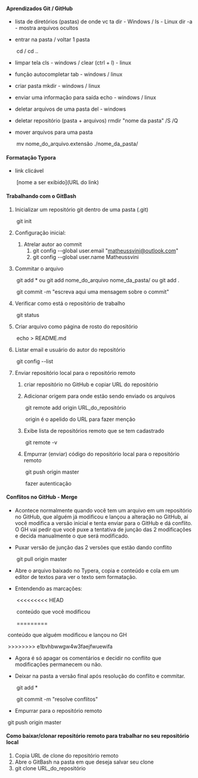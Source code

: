 #### Aprendizados Git / GitHub

- lista de diretórios (pastas) de onde vc ta
  	dir - Windows / ls - Linux
  	dir -a - mostra arquivos ocultos

- entrar na pasta / voltar 1 pasta

  ​	cd / cd ..

- limpar tela
  	cls - windows / clear (ctrl + l) - linux

- função autocompletar 
  	tab - windows / linux

- criar pasta 
  	mkdir - windows / linux

- enviar uma informação para saída 
  	echo - windows / linux

- deletar arquivos de uma pasta
  	del - windows

- deletar repositório (pasta + arquivos)
  	rmdir "nome da pasta" /S /Q

- mover arquivos para uma pasta

  ​	mv nome_do_arquivo.extensão ./nome_da_pasta/



#### Formatação Typora

- link clicável

  ​	\[nome a ser exibido](URL do link)



#### Trabalhando com o GitBash

1. Inicializar um repositório git dentro de uma pasta (.git)

   ​	git init

2. Configuração inicial:

   1. Atrelar autor ao commit
      1. git config --global user.email \"matheussvini@outlook.com"
      2. git config --global user.name Matheussvini

3. Commitar o arquivo

   ​	git add * ou git add nome_do_arquivo nome_da_pasta/ ou git add .

   ​	git commit -m "escreva aqui uma mensagem sobre o commit"

4. Verificar como está o repositório de trabalho

   ​	git status

5. Criar arquivo como página de rosto do repositório

   ​	echo > README.md

6. Listar email e usuário do autor do repositório

   ​	git config --list

7. Enviar repositório local para o repositório remoto

   1. criar repositório no GitHub e copiar URL do repositório

   2. Adicionar origem para onde estão sendo enviado os arquivos

      ​		git remote add origin URL_do_repositório

      ​		origin é o apelido do URL para fazer menção

   3. Exibe lista de repositórios remoto que se tem cadastrado

      ​		git remote -v

   4. Empurrar (enviar) código do repositório local para o repositório remoto

      ​		git push origin master

      ​		fazer autenticação



#### Conflitos no GitHub - Merge

- Acontece normalmente quando você tem um arquivo em um repositório no GitHub, que alguém já modificou e lançou a alteração no GitHub, aí você modifica a versão inicial e tenta enviar para o GitHub e dá conflito. O GH vai pedir que você puxe a tentativa de junção das 2 modificações e decida manualmente o que será modificado.

- Puxar versão de junção das 2 versões que estão dando conflito

  ​		git pull origin master

- Abre o arquivo baixado no Typera, copia e conteúdo e cola em um editor de textos para ver o texto sem formatação.

- Entendendo as marcações:

  ​	<<<<<<<<< HEAD

  ​	conteúdo que você modificou

  ​	=========

​			conteúdo que alguém modificou e lançou no GH

​			>>>>>>>> e1bvhbwwgw4w3faejfwuewifa

- Agora é só apagar os comentários e decidir no conflito que modificações permanecem ou não.

- Deixar na pasta a versão final após resolução do conflito e commitar.

  ​		git add *

  ​		git commit -m "resolve conflitos"

- Empurrar para o repositório remoto

​				git push origin master



#### Como baixar/clonar repositório remoto para trabalhar no seu repositório local

1. Copia URL de clone do repositório remoto
2. Abre o GitBash na pasta em que deseja salvar seu clone
3. git clone URL_do_repositório